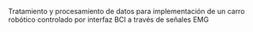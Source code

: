 Tratamiento y procesamiento de datos para implementación de un carro robótico controlado por interfaz BCI a través de señales EMG
